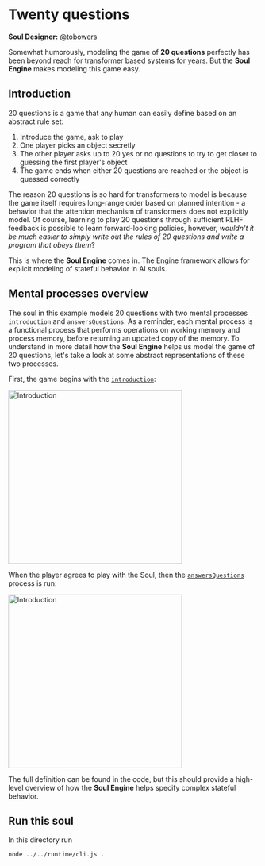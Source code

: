 # Twenty questions

**Soul Designer:** [@tobowers](https://github.com/tobowers)

Somewhat humorously, modeling the game of **20 questions** perfectly has been beyond reach for transformer based systems for years. But the **Soul Engine** makes modeling this game easy.

## Introduction

20 questions is a game that any human can easily define based on an abstract rule set:

1. Introduce the game, ask to play
1. One player picks an object secretly
1. The other player asks up to 20 yes or no questions to try to get closer to guessing the first player's object
1. The game ends when either 20 questions are reached or the object is guessed correctly

The reason 20 questions is so hard for transformers to model is because the game itself requires long-range order based on planned intention - a behavior that the attention mechanism of transformers does not explicitly model. Of course, learning to play 20 questions through sufficient RLHF feedback is possible to learn forward-looking policies, however, *wouldn't it be much easier to simply write out the rules of 20 questions and write a program that obeys them*?

This is where the **Soul Engine** comes in. The Engine framework allows for explicit modeling of stateful behavior in AI souls.

## Mental processes overview

The soul in this example models 20 questions with two mental processes `introduction` and `answersQuestions`. As a reminder, each mental process is a functional process that performs operations on working memory and process memory, before returning an updated copy of the memory. To understand in more detail how the **Soul Engine** helps us model the game of 20 questions, let's take a look at some abstract representations of these two processes.

First, the game begins with the [`introduction`](soul/initialProcess.ts):

<img src="introduction.png" alt="Introduction" width="350"/>

When the player agrees to play with the Soul, then the [`answersQuestions`](soul/mentalProcesses/answersQuestions.ts) process is run:

<img src="answersQuestions.png" alt="Introduction" width="350"/>

The full definition can be found in the code, but this should provide a high-level overview of how the **Soul Engine** helps specify complex stateful behavior.

## Run this soul

In this directory run

```bash
node ../../runtime/cli.js .
```